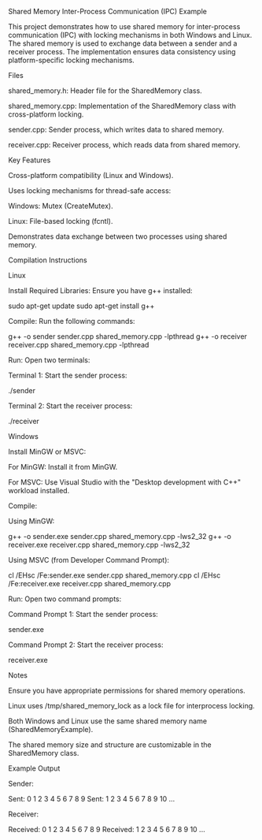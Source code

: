 Shared Memory Inter-Process Communication (IPC) Example

This project demonstrates how to use shared memory for inter-process communication (IPC) with locking mechanisms in both Windows and Linux. The shared memory is used to exchange data between a sender and a receiver process. The implementation ensures data consistency using platform-specific locking mechanisms.

Files

shared_memory.h: Header file for the SharedMemory class.

shared_memory.cpp: Implementation of the SharedMemory class with cross-platform locking.

sender.cpp: Sender process, which writes data to shared memory.

receiver.cpp: Receiver process, which reads data from shared memory.

Key Features

Cross-platform compatibility (Linux and Windows).

Uses locking mechanisms for thread-safe access:

Windows: Mutex (CreateMutex).

Linux: File-based locking (fcntl).

Demonstrates data exchange between two processes using shared memory.

Compilation Instructions

Linux

Install Required Libraries:
Ensure you have g++ installed:

sudo apt-get update
sudo apt-get install g++

Compile:
Run the following commands:

g++ -o sender sender.cpp shared_memory.cpp -lpthread
g++ -o receiver receiver.cpp shared_memory.cpp -lpthread

Run:
Open two terminals:

Terminal 1: Start the sender process:

./sender

Terminal 2: Start the receiver process:

./receiver

Windows

Install MinGW or MSVC:

For MinGW: Install it from MinGW.

For MSVC: Use Visual Studio with the "Desktop development with C++" workload installed.

Compile:

Using MinGW:

g++ -o sender.exe sender.cpp shared_memory.cpp -lws2_32
g++ -o receiver.exe receiver.cpp shared_memory.cpp -lws2_32

Using MSVC (from Developer Command Prompt):

cl /EHsc /Fe:sender.exe sender.cpp shared_memory.cpp
cl /EHsc /Fe:receiver.exe receiver.cpp shared_memory.cpp

Run:
Open two command prompts:

Command Prompt 1: Start the sender process:

sender.exe

Command Prompt 2: Start the receiver process:

receiver.exe

Notes

Ensure you have appropriate permissions for shared memory operations.

Linux uses /tmp/shared_memory_lock as a lock file for interprocess locking.

Both Windows and Linux use the same shared memory name (SharedMemoryExample).

The shared memory size and structure are customizable in the SharedMemory class.

Example Output

Sender:

Sent: 0 1 2 3 4 5 6 7 8 9 
Sent: 1 2 3 4 5 6 7 8 9 10 
...

Receiver:

Received: 0 1 2 3 4 5 6 7 8 9 
Received: 1 2 3 4 5 6 7 8 9 10 
...

